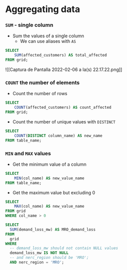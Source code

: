 # Aggregating data

### `SUM` - single column
- Sum the values of a single column
	- We can use aliases with `AS`

```sql
SELECT
	SUM(affected_customers) AS total_affected
FROM grid;
```

![[Captura de Pantalla 2022-02-06 a la(s) 22.17.22.png]]

### `COUNT` the number of elements

- Count the number of rows

```sql
SELECT
	COUNT(affected_customers) AS count_affected
FROM grid;
```

- Count the number of unique values with `DISTINCT`

```sql
SELECT 
	COUNT(DISTINCT column_name) AS new_name
FROM table_name;
```

### `MIN` and `MAX` values
- Get the minimum value of a column

```sql
SELECT
	MIN(col_name) AS new_value_name
FROM table_name;
```

- Get the maximum value but excluding 0

```sql
SELECT
	MAX(col_name) AS new_value_name
FROM grid
WHERE col_name > 0
```

```sql
SELECT 
  SUM(demand_loss_mw) AS MRO_demand_loss 
FROM 
  grid 
WHERE
  -- demand_loss_mw should not contain NULL values
  demand_loss_mw IS NOT NULL 
  -- and nerc_region should be 'MRO';
  AND nerc_region = 'MRO';
```